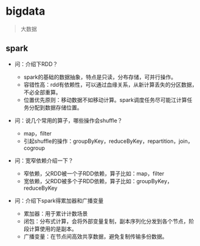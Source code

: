 # bigdata
> 大数据

## spark
- 问：介绍下RDD？
  - spark的基础的数据抽象，特点是只读，分布存储，可并行操作。
  - 容错性高：rdd有依赖性，可以通过血缘关系，从新计算丢失的分区数据，不必全部重算。
  - 位置优先原则：移动数据不如移动计算。spark调度任务尽可能江计算任务分配到数据存储位置。
- 问：说几个常用的算子，哪些操作会shuffle？
  - map，filter
  - 引起shuffle的操作：groupByKey，reduceByKey，repartition，join，cogroup
- 问：宽窄依赖介绍一下？
  - 窄依赖，父RDD被一个子RDD依赖，算子比如：map，filter
  - 宽依赖，父RDD被多个子RDD依赖，算子比如：groupByKey，reduceByKey

- 问：介绍下spark得累加器和广播变量
  - 累加器：用于累计计数场景
  - 闭包：分布式计算，会将外部变量复制，副本序列化分发到各个节点，阶段计算使用的是副本。
  - 广播变量：在节点间高效共享数据，避免复制传输多份数据。




